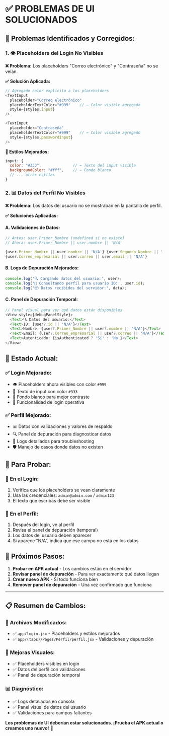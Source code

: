 # ✅ PROBLEMAS DE UI SOLUCIONADOS

## 🔧 **Problemas Identificados y Corregidos:**

### 1. 👁️ **Placeholders del Login No Visibles**
**❌ Problema:** Los placeholders "Correo electrónico" y "Contraseña" no se veían.

**✅ Solución Aplicada:**
```javascript
// Agregado color explícito a los placeholders
<TextInput
  placeholder="Correo electrónico"
  placeholderTextColor="#999"    // ← Color visible agregado
  style={styles.input}
/>

<TextInput
  placeholder="Contraseña" 
  placeholderTextColor="#999"    // ← Color visible agregado
  style={styles.passwordInput}
/>
```

**🎨 Estilos Mejorados:**
```javascript
input: {
  color: "#333",              // ← Texto del input visible
  backgroundColor: "#fff",    // ← Fondo blanco
  // ... otros estilos
}
```

### 2. 📊 **Datos del Perfil No Visibles**
**❌ Problema:** Los datos del usuario no se mostraban en la pantalla de perfil.

**✅ Soluciones Aplicadas:**

#### A. **Validaciones de Datos:**
```javascript
// Antes: user.Primer_Nombre (undefined si no existe)
// Ahora: user.Primer_Nombre || user.nombre || 'N/A'

{user.Primer_Nombre || user.nombre || 'N/A'} {user.Segundo_Nombre || ''}
{user.Correo_empresarial || user.correo || user.email || 'N/A'}
```

#### B. **Logs de Depuración Mejorados:**
```javascript
console.log('🔍 Cargando datos del usuario:', user);
console.log('📡 Consultando perfil para usuario ID:', user.id);
console.log('📦 Datos recibidos del servidor:', data);
```

#### C. **Panel de Depuración Temporal:**
```javascript
// Panel visual para ver qué datos están disponibles
<View style={debugPanelStyle}>
  <Text>🔍 Datos del usuario:</Text>
  <Text>ID: {user?.id || 'N/A'}</Text>
  <Text>Nombre: {user?.Primer_Nombre || user?.nombre || 'N/A'}</Text>
  <Text>Email: {user?.Correo_empresarial || user?.correo || 'N/A'}</Text>
  <Text>Autenticado: {isAuthenticated ? 'Sí' : 'No'}</Text>
</View>
```

## 🎯 **Estado Actual:**

### ✅ **Login Mejorado:**
- 👁️ Placeholders ahora visibles con color `#999`
- 🎨 Texto de input con color `#333` 
- 📱 Fondo blanco para mejor contraste
- 🔐 Funcionalidad de login operativa

### ✅ **Perfil Mejorado:**
- 📊 Datos con validaciones y valores de respaldo
- 🔍 Panel de depuración para diagnosticar datos
- 📡 Logs detallados para troubleshooting
- 🛡️ Manejo de casos donde datos no existen

## 🧪 **Para Probar:**

### 📱 **En el Login:**
1. Verifica que los placeholders se vean claramente
2. Usa las credenciales: `admin@admin.com` / `admin123`
3. El texto que escribas debe ser visible

### 👤 **En el Perfil:**
1. Después del login, ve al perfil
2. Revisa el panel de depuración (temporal)
3. Los datos del usuario deben aparecer
4. Si aparece "N/A", indica que ese campo no está en los datos

## 🚀 **Próximos Pasos:**

1. **Probar en APK actual** - Los cambios están en el servidor
2. **Revisar panel de depuración** - Para ver exactamente qué datos llegan
3. **Crear nuevo APK** - Si todo funciona bien
4. **Remover panel de depuración** - Una vez confirmado que funciona

---

## 📋 **Resumen de Cambios:**

### 🔧 **Archivos Modificados:**
- ✅ `app/login.jsx` - Placeholders y estilos mejorados
- ✅ `app/(tabs)/Pages/Perfil/perfil.jsx` - Validaciones y depuración

### 🎨 **Mejoras Visuales:**
- ✅ Placeholders visibles en login
- ✅ Datos del perfil con validaciones
- ✅ Panel de depuración temporal

### 📊 **Diagnóstico:**
- ✅ Logs detallados en consola
- ✅ Panel visual de datos del usuario
- ✅ Validaciones para campos faltantes

**Los problemas de UI deberían estar solucionados. ¡Prueba el APK actual o creamos uno nuevo!** 🎉